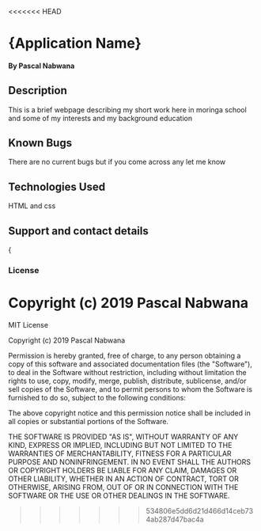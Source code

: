 <<<<<<< HEAD
# {Application Name}
####  
#### By **Pascal Nabwana**
## Description
This is a brief webpage describing my short work here in moringa school and some of my interests and my background education


## Known Bugs
There are no current bugs but if you come across any let me know
## Technologies Used
HTML and css 
## Support and contact details
{
### License

Copyright (c) 2019 **Pascal Nabwana**
=======
MIT License

Copyright (c) 2019 Pascal Nabwana

Permission is hereby granted, free of charge, to any person obtaining a copy
of this software and associated documentation files (the "Software"), to deal
in the Software without restriction, including without limitation the rights
to use, copy, modify, merge, publish, distribute, sublicense, and/or sell
copies of the Software, and to permit persons to whom the Software is
furnished to do so, subject to the following conditions:

The above copyright notice and this permission notice shall be included in all
copies or substantial portions of the Software.

THE SOFTWARE IS PROVIDED "AS IS", WITHOUT WARRANTY OF ANY KIND, EXPRESS OR
IMPLIED, INCLUDING BUT NOT LIMITED TO THE WARRANTIES OF MERCHANTABILITY,
FITNESS FOR A PARTICULAR PURPOSE AND NONINFRINGEMENT. IN NO EVENT SHALL THE
AUTHORS OR COPYRIGHT HOLDERS BE LIABLE FOR ANY CLAIM, DAMAGES OR OTHER
LIABILITY, WHETHER IN AN ACTION OF CONTRACT, TORT OR OTHERWISE, ARISING FROM,
OUT OF OR IN CONNECTION WITH THE SOFTWARE OR THE USE OR OTHER DEALINGS IN THE
SOFTWARE.
>>>>>>> 534806e5dd6d21d466d14ceb734ab287d47bac4a
